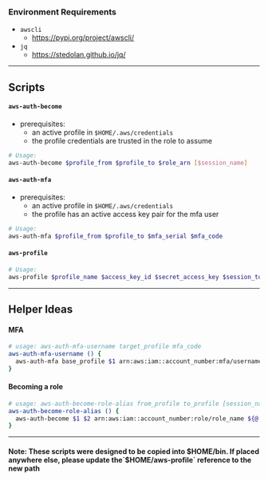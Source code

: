 ### Environment Requirements
- `awscli`
  - https://pypi.org/project/awscli/
- `jq`
  - https://stedolan.github.io/jq/

---

## Scripts

#### `aws-auth-become`

- prerequisites:
  - an active profile in `$HOME/.aws/credentials`
  - the profile credentials are trusted in the role to assume

```sh
# Usage:
aws-auth-become $profile_from $profile_to $role_arn [$session_name]
```

#### `aws-auth-mfa`

- prerequisites:
  - an active profile in `$HOME/.aws/credentials`
  - the profile has an active access key pair for the mfa user

```sh
# Usage:
aws-auth-mfa $profile_from $profile_to $mfa_serial $mfa_code
```

#### `aws-profile`
``` sh
# Usage:
aws-profile $profile_name $access_key_id $secret_access_key $session_token [--print]
```

---

## Helper Ideas

#### MFA

```sh
# usage: aws-auth-mfa-username target_profile mfa_code
aws-auth-mfa-username () {
  aws-auth-mfa base_profile $1 arn:aws:iam::account_number:mfa/username ${@:2}
}
```

#### Becoming a role

```sh
# usage: aws-auth-become-role-alias from_profile to_profile [session_name]
aws-auth-become-role-alias () { 
  aws-auth-become $1 $2 arn:aws:iam::account_number:role/role_name ${@:3}
}
```

---

#### Note: These scripts were designed to be copied into $HOME/bin. If placed anywhere else, please update the`$HOME/aws-profile` reference to the new path